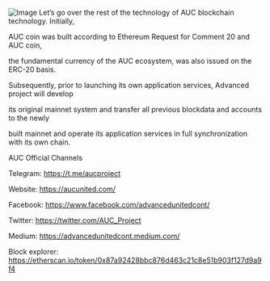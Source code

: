 ![Image](https://miro.medium.com/v2/resize:fit:1100/format:webp/1*fZl89qm8dRid1Utv8lNiAg.png)
Let’s go over the rest of the technology of AUC blockchain technology. Initially, 

AUC coin was built according to Ethereum Request for Comment 20 and AUC coin,

 the fundamental currency of the AUC ecosystem, was also issued on the ERC-20 basis. 
 
Subsequently, prior to launching its own application services, Advanced project will develop 

its original mainnet system and transfer all previous blockdata and accounts to the newly

 built mainnet and operate its application services in full synchronization with its own chain.


AUC Official Channels

Telegram: https://t.me/aucproject

Website: https://aucunited.com/

Facebook: https://www.facebook.com/advancedunitedcont/

Twitter: https://twitter.com/AUC_Project

Medium: https://advancedunitedcont.medium.com/

Block explorer: https://etherscan.io/token/0x87a92428bbc876d463c21c8e51b903f127d9a9f4
